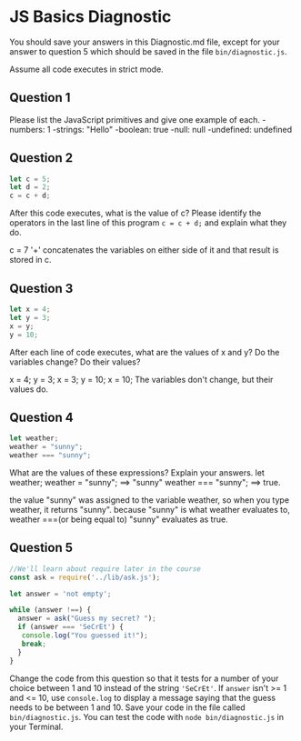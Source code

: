 # JS Basics Diagnostic

You should save your answers in this Diagnostic.md file, except for your answer to
question 5 which should be saved in the file `bin/diagnostic.js`.

Assume all code executes in strict mode.

## Question 1

Please list the JavaScript primitives and give one example of each.
-numbers: 1
-strings: "Hello"
-boolean: true
-null: null
-undefined: undefined

## Question 2

```js
let c = 5;
let d = 2;
c = c + d;

```

After this code executes, what is the value of c?  Please identify the operators in the last line of this program `c = c + d;` and explain what they do.

c = 7
'+' concatenates the variables on either side of it and that result is stored in c.

## Question 3

```js
let x = 4;
let y = 3;
x = y;
y = 10;
```

After each line of code executes, what are the values of x and y?  Do the variables change?  Do their values?

<!-- solution below -->
x = 4; y = 3; x = 3; y = 10; x = 10;
The variables don't change, but their values do.

## Question 4

```js
let weather;
weather = "sunny";
weather === "sunny";
```

What are the values of these expressions?  Explain your answers.
let weather;
weather = "sunny"; ==> "sunny"
weather === "sunny"; ==> true.

the value "sunny" was assigned to the variable weather, so when you type weather, it returns "sunny". because "sunny" is what weather evaluates to, weather ===(or being equal to) "sunny" evaluates as true.

## Question 5

```js
//We'll learn about require later in the course
const ask = require('../lib/ask.js');

let answer = 'not empty';

while (answer !==) {
  answer = ask("Guess my secret? ");
  if (answer === 'SeCrEt') {
   console.log("You guessed it!");
   break;
  }
}
```

Change the code from this question so that it tests for a number of your choice
between 1 and 10 instead of the string `'SeCrEt'`.  If `answer` isn't >= 1 and
<= 10, use `console.log` to display a message saying that the guess needs to
be between 1 and 10.  Save your code in the file called `bin/diagnostic.js`.
You can test the code with `node bin/diagnostic.js` in your Terminal.
